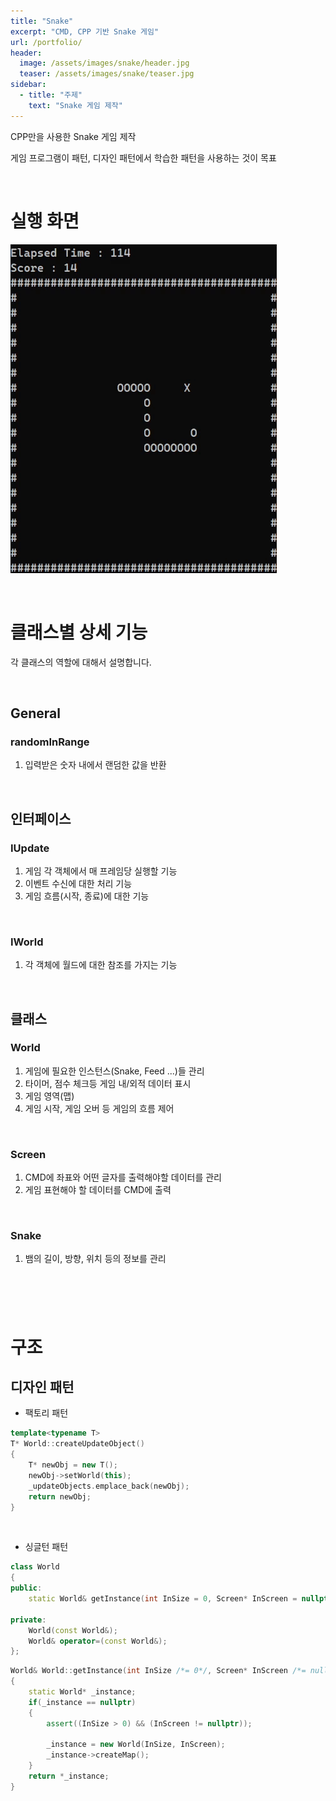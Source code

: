 ```yaml
---
title: "Snake"
excerpt: "CMD, CPP 기반 Snake 게임"
url: /portfolio/
header:
  image: /assets/images/snake/header.jpg
  teaser: /assets/images/snake/teaser.jpg
sidebar:
  - title: "주제"
    text: "Snake 게임 제작"
---
```


CPP만을 사용한 Snake 게임 제작

게임 프로그램이 패턴, 디자인 패턴에서 학습한 패턴을 사용하는 것이 목표

<br/>

# 실행 화면

![snake_gif](/assets/images/snake/snake.gif)

<br/>

# 클래스별 상세 기능

각 클래스의 역할에 대해서 설명합니다.

<br/>

## General

### randomInRange

1. 입력받은 숫자 내에서 랜덤한 값을 반환

<br/>

## 인터페이스

### IUpdate

1. 게임 각 객체에서 매 프레임당 실행할 기능
2. 이벤트 수신에 대한 처리 기능
3. 게임 흐름(시작, 종료)에 대한 기능

<br/>

### IWorld

1. 각 객체에 월드에 대한 참조를 가지는 기능

<br/>

## 클래스

### World 

1. 게임에 필요한 인스턴스(Snake, Feed ...)들 관리
2. 타이머, 점수 체크등 게임 내/외적 데이터 표시
3. 게임 영역(맵)
4. 게임 시작, 게임 오버 등 게임의 흐름 제어

<br/>

### Screen 

1. CMD에 좌표와 어떤 글자를 출력해야할 데이터를 관리
2. 게임 표현해야 할 데이터를 CMD에 출력

<br/>

### Snake 

1. 뱀의 길이, 방향, 위치 등의 정보를 관리

<br/>

### 

<br/>

# 구조

## 디자인 패턴

* 팩토리 패턴

```cpp
template<typename T>
T* World::createUpdateObject()
{
    T* newObj = new T();
    newObj->setWorld(this);
    _updateObjects.emplace_back(newObj);
    return newObj;
}
```

<br/>

* 싱글턴 패턴

```cpp
class World
{
public:
    static World& getInstance(int InSize = 0, Screen* InScreen = nullptr);

private:
    World(const World&);
    World& operator=(const World&);
};
```

```cpp
World& World::getInstance(int InSize /*= 0*/, Screen* InScreen /*= nullptr*/)
{
    static World* _instance;
    if(_instance == nullptr)
    {
        assert((InSize > 0) && (InScreen != nullptr));

        _instance = new World(InSize, InScreen);
        _instance->createMap();
    }
    return *_instance;
}
```

<br/>



###
